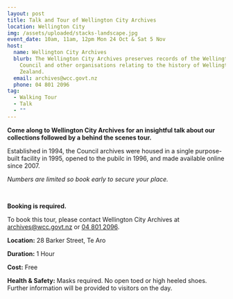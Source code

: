 ```yaml
---
layout: post
title: Talk and Tour of Wellington City Archives
location: Wellington City
img: /assets/uploaded/stacks-landscape.jpg
event_date: 10am, 11am, 12pm Mon 24 Oct & Sat 5 Nov
host:
  name: Wellington City Archives
  blurb: The Wellington City Archives preserves records of the Wellington City
    Council and other organisations relating to the history of Wellington, New
    Zealand.
  email: archives@wcc.govt.nz
  phone: 04 801 2096
tag:
  - Walking Tour
  - Talk
  - ""
---
```

**Come along to Wellington City Archives for an insightful talk about our collections followed by a behind the scenes tour.**

Established in 1994, the Council archives were housed in a single purpose-built facility in 1995, opened to the pubilc in 1996, and made available online since 2007.

*Numbers are limited so book early to secure your place.* 

<br>

**Booking is required.**

To book this tour, please contact Wellington City Archives at [archives@wcc.govt.nz](mailto:archives@wcc.govt.nz) or [04 801 2096](tel:+6448012096).

**Location:** 28 Barker Street, Te Aro

**Duration:** 1 Hour

**Cost:** Free

**Health & Safety:** Masks required. No open toed or high heeled shoes. Further information will be provided to visitors on the day.